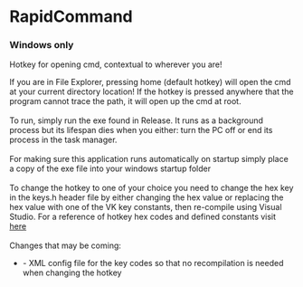 # RapidCommand
### Windows only

Hotkey for opening cmd, contextual to wherever you are!

If you are in File Explorer, pressing home (default hotkey) will open the cmd at your current directory location!
If the hotkey is pressed anywhere that the program cannot trace the path, it will open up the cmd at root.
<br><br>
To run, simply run the exe found in Release. It runs as a background process but its lifespan dies when you either: 
turn the PC off or end its process in the task manager.
<br><br>
For making sure this application runs automatically on startup simply place a copy of the exe file into your windows startup folder
<br><br>
To change the hotkey to one of your choice you need to change the hex key in the keys.h header file 
by either changing the hex value or replacing the hex value with one of the VK key constants,
then re-compile using Visual Studio.
For a reference of hotkey hex codes and defined constants visit <a href="https://msdn.microsoft.com/en-GB/library/ms927178.aspx">here</a>
<br><br>
Changes that may be coming:
<ul>
<li>- XML config file for the key codes so that no recompilation is needed when changing the hotkey</li>
</ul>
